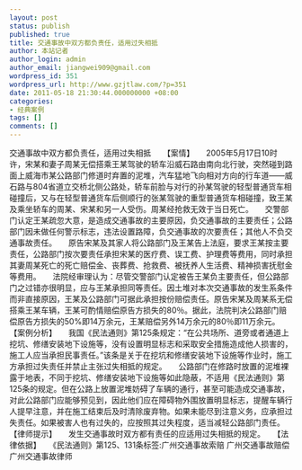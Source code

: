 ```yaml
---
layout: post
status: publish
published: true
title: 交通事故中双方都负责任，适用过失相抵
author: 本站记者
author_login: admin
author_email: jiangwei909@gmail.com
wordpress_id: 351
wordpress_url: http://www.gzjtlaw.com/?p=351
date: 2011-05-18 21:30:44.000000000 +08:00
categories:
- 经典案例
tags: []
comments: []
---
```

交通事故中双方都负责任，适用过失相抵　　【案情】　　2005年5月17日10时许，宋某和妻子周某无偿搭乘王某驾驶的轿车沿威石路由南向北行驶，突然碰到路面上威海市某公路部门修道时弃置的泥堆，汽车猛地飞向相对方向的行车道&mdash;&mdash;威石路与804省道立交桥北侧公路处，轿车前脸与对行的孙某驾驶的轻型普通货车相碰撞后，又与在轻型普通货车后侧顺行的张某驾驶的重型普通货车相碰撞，致王某及乘坐轿车的周某、宋某和另一人受伤。周某经抢救无效于当日死亡。　　交警部门认定王某疏忽大意，是造成交通事故的主要原因，负交通事故的主要责任；公路部门因未做任何警示标志，违法设置路障，负交通事故的次要责任；其他人不负交通事故责任。　　原告宋某及其家人将公路部门及王某告上法庭，要求王某按主要责任，公路部门按次要责任承担宋某的医疗费、误工费、护理费等费用，同时承担其妻周某死亡的死亡赔偿金、丧葬费、抢救费、被抚养人生活费、精神损害抚慰金等费用。　　法院经审理认为：尽管交警部门认定被告王某负主要责任，但公路部门之过错亦很明显，应与王某承担同等责任。因土堆对本次交通事故的发生系条件而非直接原因，王某及公路部门可据此承担按份赔偿责任。原告宋某及周某系无偿搭乘王某车辆，王某可酌情赔偿原告方损失的80％。据此，法院判决公路部门赔偿原告方损失的50%即14万余元，王某赔偿另外14万余元的80％即11万余元。　　【案例分析】　　我国《民法通则》第125条规定：&ldquo;在公共场所、道旁或者通道上挖坑、修缮安装地下设施等，没有设置明显标志和采取安全措施造成他人损害的，施工人应当承担民事责任。&rdquo;该条是关于在挖坑和修缮安装地下设施等作业时，施工方承担过失责任并禁止主张过失相抵的规定。　　公路部门在修路时放置的泥堆裸露于地表，不同于挖坑、修缮安装地下设施等如此隐蔽，不适用《民法通则》第125条的规定。但在公路上放置泥堆妨碍了车辆的通行，甚至可能造成交通事故，对此公路部门应能够预见到，因此他们应在障碍物外围放置明显标志，提醒车辆行人提早注意，并在施工结束后及时清除废弃物。如果未能尽到注意义务，应承担过失责任。如果被害人也有过失的，应按照其过失程度，适当减轻公路部门责任。　　【律师提示】　　发生交通事故时双方都有责任的应适用过失相抵的规定。　　【法律依据】　　《民法通则》第125、131条标签:广州交通事故索赔 广州交通事故赔偿 广州交通事故律师
